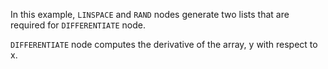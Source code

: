 In this example, `LINSPACE` and `RAND` nodes generate two lists that are required for `DIFFERENTIATE` node.

`DIFFERENTIATE` node computes the derivative of the array, y with respect to x.